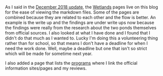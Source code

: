 <!--
.. title: December 27, 2018 Update
.. slug: december-27-2018-update
.. date: 2018-12-27 11:51:26 UTC-05:00
.. tags: 
.. category: News
.. link: 
.. description: 
.. type: text
-->

As I said in the [December 2018 update](/posts/december-2018-update), the [Wetlands](/pages/wetlands/index.html) pages live on this blog for the ease of viewing the markdown files. Some of the pages are combined because they are related to each other and the flow is better. An example is the write up and the findings are under write ups now because the findings were really from the research about the two ponds themselves from official sources. I also looked at what I have done and I found that I didn't do that much as I wanted to. Lucky I'm doing this a volunteering thing rather than for school, so that means I don't have a deadline for when I need the work done. Well, maybe a deadline but one that isn't so strict which will be made for sometime next year.

I also added a page that lists the [programs](/pages/programs-that-i-use) where I link the official information sites/pages and my reviews. 